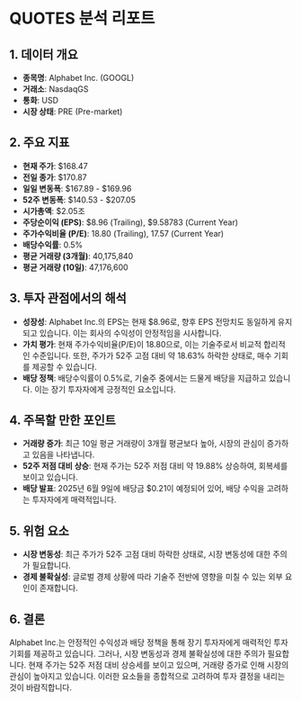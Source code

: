 # QUOTES 분석 리포트

## 1. 데이터 개요
- **종목명**: Alphabet Inc. (GOOGL)
- **거래소**: NasdaqGS
- **통화**: USD
- **시장 상태**: PRE (Pre-market)

## 2. 주요 지표
- **현재 주가**: $168.47
- **전일 종가**: $170.87
- **일일 변동폭**: $167.89 - $169.96
- **52주 변동폭**: $140.53 - $207.05
- **시가총액**: $2.05조
- **주당순이익 (EPS)**: $8.96 (Trailing), $9.58783 (Current Year)
- **주가수익비율 (P/E)**: 18.80 (Trailing), 17.57 (Current Year)
- **배당수익률**: 0.5%
- **평균 거래량 (3개월)**: 40,175,840
- **평균 거래량 (10일)**: 47,176,600

## 3. 투자 관점에서의 해석
- **성장성**: Alphabet Inc.의 EPS는 현재 $8.96로, 향후 EPS 전망치도 동일하게 유지되고 있습니다. 이는 회사의 수익성이 안정적임을 시사합니다.
- **가치 평가**: 현재 주가수익비율(P/E)이 18.80으로, 이는 기술주로서 비교적 합리적인 수준입니다. 또한, 주가가 52주 고점 대비 약 18.63% 하락한 상태로, 매수 기회를 제공할 수 있습니다.
- **배당 정책**: 배당수익률이 0.5%로, 기술주 중에서는 드물게 배당을 지급하고 있습니다. 이는 장기 투자자에게 긍정적인 요소입니다.

## 4. 주목할 만한 포인트
- **거래량 증가**: 최근 10일 평균 거래량이 3개월 평균보다 높아, 시장의 관심이 증가하고 있음을 나타냅니다.
- **52주 저점 대비 상승**: 현재 주가는 52주 저점 대비 약 19.88% 상승하여, 회복세를 보이고 있습니다.
- **배당 발표**: 2025년 6월 9일에 배당금 $0.21이 예정되어 있어, 배당 수익을 고려하는 투자자에게 매력적입니다.

## 5. 위험 요소
- **시장 변동성**: 최근 주가가 52주 고점 대비 하락한 상태로, 시장 변동성에 대한 주의가 필요합니다.
- **경제 불확실성**: 글로벌 경제 상황에 따라 기술주 전반에 영향을 미칠 수 있는 외부 요인이 존재합니다.

## 6. 결론
Alphabet Inc.는 안정적인 수익성과 배당 정책을 통해 장기 투자자에게 매력적인 투자 기회를 제공하고 있습니다. 그러나, 시장 변동성과 경제 불확실성에 대한 주의가 필요합니다. 현재 주가는 52주 저점 대비 상승세를 보이고 있으며, 거래량 증가로 인해 시장의 관심이 높아지고 있습니다. 이러한 요소들을 종합적으로 고려하여 투자 결정을 내리는 것이 바람직합니다.